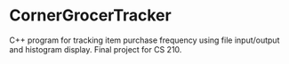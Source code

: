 # CornerGrocerTracker
C++ program for tracking item purchase frequency using file input/output and histogram display. Final project for CS 210.
